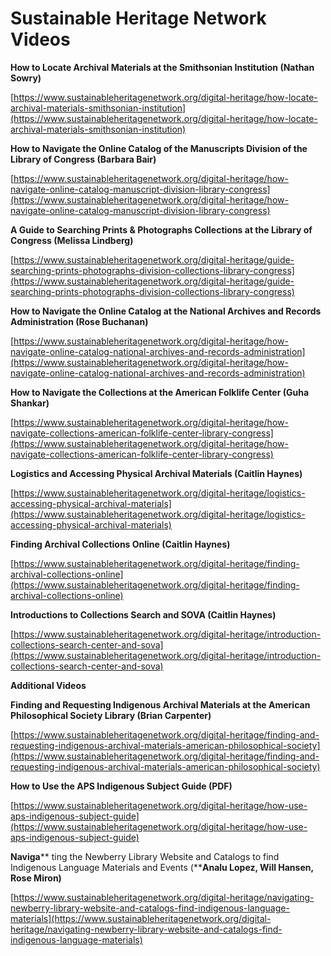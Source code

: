 # Sustainable Heritage Network Videos

**How to Locate Archival Materials at the Smithsonian Institution (Nathan Sowry)**

[https://www.sustainableheritagenetwork.org/digital-heritage/how-locate-archival-materials-smithsonian-institution](https://www.sustainableheritagenetwork.org/digital-heritage/how-locate-archival-materials-smithsonian-institution)

**How to Navigate the Online Catalog of the Manuscripts Division of the Library of Congress (Barbara Bair)**

[https://www.sustainableheritagenetwork.org/digital-heritage/how-navigate-online-catalog-manuscript-division-library-congress](https://www.sustainableheritagenetwork.org/digital-heritage/how-navigate-online-catalog-manuscript-division-library-congress)

**A Guide to Searching Prints & Photographs Collections at the Library of Congress (Melissa Lindberg)**

[https://www.sustainableheritagenetwork.org/digital-heritage/guide-searching-prints-photographs-division-collections-library-congress](https://www.sustainableheritagenetwork.org/digital-heritage/guide-searching-prints-photographs-division-collections-library-congress)

**How to Navigate the Online Catalog at the National Archives and Records Administration (Rose Buchanan)**

[https://www.sustainableheritagenetwork.org/digital-heritage/how-navigate-online-catalog-national-archives-and-records-administration](https://www.sustainableheritagenetwork.org/digital-heritage/how-navigate-online-catalog-national-archives-and-records-administration)

**How to Navigate the Collections at the American Folklife Center (Guha Shankar)**

[https://www.sustainableheritagenetwork.org/digital-heritage/how-navigate-collections-american-folklife-center-library-congress](https://www.sustainableheritagenetwork.org/digital-heritage/how-navigate-collections-american-folklife-center-library-congress)

**Logistics and Accessing Physical Archival Materials (Caitlin Haynes)**

[https://www.sustainableheritagenetwork.org/digital-heritage/logistics-accessing-physical-archival-materials](https://www.sustainableheritagenetwork.org/digital-heritage/logistics-accessing-physical-archival-materials)

**Finding Archival Collections Online (Caitlin Haynes)**

[https://www.sustainableheritagenetwork.org/digital-heritage/finding-archival-collections-online](https://www.sustainableheritagenetwork.org/digital-heritage/finding-archival-collections-online)

**Introductions to Collections Search and SOVA (Caitlin Haynes)**

[https://www.sustainableheritagenetwork.org/digital-heritage/introduction-collections-search-center-and-sova](https://www.sustainableheritagenetwork.org/digital-heritage/introduction-collections-search-center-and-sova)

**Additional Videos**

**Finding and Requesting Indigenous Archival Materials at the American Philosophical Society Library (Brian Carpenter)**

[https://www.sustainableheritagenetwork.org/digital-heritage/finding-and-requesting-indigenous-archival-materials-american-philosophical-society](https://www.sustainableheritagenetwork.org/digital-heritage/finding-and-requesting-indigenous-archival-materials-american-philosophical-society)

**How to Use the APS Indigenous Subject Guide (PDF)**

[https://www.sustainableheritagenetwork.org/digital-heritage/how-use-aps-indigenous-subject-guide](https://www.sustainableheritagenetwork.org/digital-heritage/how-use-aps-indigenous-subject-guide)

**Naviga**** ting the Newberry Library Website and Catalogs to find Indigenous Language Materials and Events (****Analu Lopez, Will Hansen, Rose Miron)**

[https://www.sustainableheritagenetwork.org/digital-heritage/navigating-newberry-library-website-and-catalogs-find-indigenous-language-materials](https://www.sustainableheritagenetwork.org/digital-heritage/navigating-newberry-library-website-and-catalogs-find-indigenous-language-materials)
